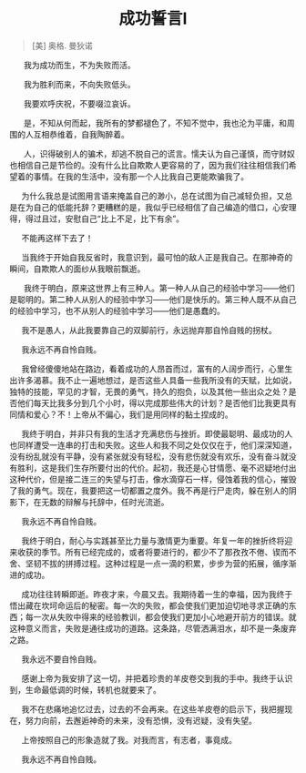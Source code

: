 # <center> 成功誓言I </center>

> [美] 奥格. 曼狄诺

&ensp;&emsp; 我为成功而生，不为失败而活。

&emsp;&ensp; 我为胜利而来，不向失败低头。

&ensp;&emsp; 我要欢呼庆祝，不要啜泣哀诉。

&emsp;&ensp; 是，不知从何而起，我所有的梦都褪色了，不知不觉中，我也沦为平庸，和周围的人互相恭维着，自我陶醉着。

&emsp;&ensp; 人，识得破别人的骗术，却逃不脱自己的谎言。懦夫认为自己谨慎，而守财奴也相信自己是节俭的。没有什么比自欺欺人更容易的了，因为我们往往相信我们希望着的事情。在我的生活中，没有那一个人比我自己更能欺骗我了。

&emsp;&ensp;为什么我总是试图用言语来掩盖自己的渺小，总在试图为自己减轻负担，又总是在为自己的低能托辞？更糟糕的是，我似乎已经相信了自己编造的借口，心安理得，得过且过，安慰自己“比上不足，比下有余”。

&emsp;&ensp;不能再这样下去了！

&ensp;&emsp;当我终于开始自我反省时，我意识到，最可怕的敌人正是我自己。在那神奇的瞬间，自欺欺人的面纱从我眼前飘逝。

&emsp;&ensp; 我终于明白，原来这世界上有三种人。第一种人从自己的经验中学习——他们是聪明的。第二种人从别人的经验中学习——他们是快乐的。第三种人既不从自己的经验中学习，也不从别人的经验中学习——他们是愚蠢的。

&emsp;&ensp;我不是愚人，从此我要靠自己的双脚前行，永远抛弃那自怜自贱的拐杖。

&emsp;&ensp;我永远不再自怜自贱。

&emsp;&ensp;我曾经傻傻地站在路边，看着成功的人昂首而过，富有的人阔步而行，心里生出许多渴慕。我不止一遍地想过，是否这些人具备一些我所没有的天赋，比如说，独特的技能，罕见的才智，无畏的勇气，持久的抱负，以及其他一些出众之处？是否他们每天比我多分到几个小时，得以完成那些伟大的计划？是否他们比我更具有同情和爱心？不！上帝从不偏心，我们是用同样的黏土捏成的。

&emsp;&ensp;我终于明白，并非只有我的生活才充满悲伤与挫折。即使最聪明、最成功的人也同样遭受一连串的打击和失败。这些人和我不同之处仅仅在于，他们深深知道，没有纷乱就没有平静，没有紧张就没有轻松，没有悲伤就没有欢乐，没有奋斗就没有胜利，这是我们生存所要付出的代价。起初，我还是心甘情愿、毫不迟疑地付出这种代价，但是接二连三的失望与打击，像水滴穿石一样，侵蚀着我的信心，摧毁了我的勇气。现在，我要把这一切都置之度外。我不再是行尸走肉，躲在别人的阴影下，在无数的辩解与托辞中，任时光流逝。

&emsp;&ensp;我永远不再自怜自贱。

&emsp;&ensp;我终于明白，耐心与实践甚至比力量与激情更为重要。年复一年的挫折终将迎来收获的季节。所有已经完成的，或者将要进行的，都少不了那孜孜不倦、锲而不舍、坚韧不拔的拼搏过程。这种过程是一点一滴的积累，步步为营的拓展，循序渐进的成功。

&emsp;&ensp;成功往往转瞬即逝。昨夜才来，今晨又去。我期待着一生的幸福，因为我终于悟出藏在坎坷命运后的秘密。每一次的失败，都会使我们更加迫切地寻求正确的东西；每一次从失败中得来的经验教训，都会使我们更加小心地避开前方的错误。就这种意义而言，失败是通往成功的道路。这条路，尽管洒满泪水，却不是一条废弃之路。

&emsp;&ensp;我永远不要自怜自贱。

&emsp;&ensp;感谢上帝为我安排了这一切，并把着珍贵的羊皮卷交到我的手中。我终于认识到，生命最低调的时候，转机也就要来了。

&emsp;&ensp;我不在悲痛地追忆过去，过去的不会再来。在这些羊皮卷的启示下，我把握现在，努力向前，去邂逅神奇的未来，没有恐惧，没有迟疑，没有失望。

&emsp;&ensp;上帝按照自己的形象造就了我。对我而言，有志者，事竟成。

&emsp;&ensp;我永远不再自怜自贱。

